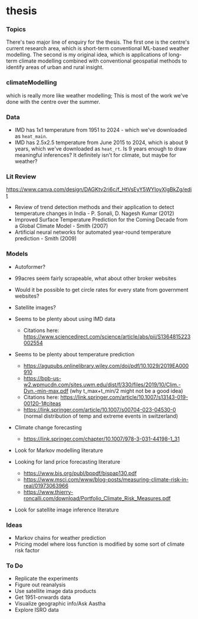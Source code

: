 # thesis


### Topics

There's two major line of enquiry for the thesis. The first one is the centre's current research area, which is short-term conventional ML-based weather modelling. The second is my original idea, which is applications of long-term climate modelling combined with conventional geospatial methods to identify areas of urban and rural insight.


### climateModelling

which is really more like weather modelling; This is most of the work we've done with the centre over the summer.
 
### Data

- IMD has 1x1 temperature from 1951 to 2024 - which we've downloaded as ``heat_main``.
- IMD has 2.5x2.5 temperature from June 2015 to 2024, which is about 9 years, which we've downloaded as ``heat_rt``. Is 9 years enough to draw meaningful inferences? It definitely isn't for climate, but maybe for weather?

### Lit Review

https://www.canva.com/design/DAGKtv2ri6c/f_HtVsEyY5WYIoyXIgBkZg/edit

- Review of trend detection methods and their application to detect temperature changes in India - P. Sonali, D. Nagesh Kumar (2012)
- Improved Surface Temperature Prediction for the Coming Decade from a Global Climate Model - Smith (2007)
- Artificial neural networks for automated year-round temperature prediction - Smith (2009)

### Models

- Autoformer?

- 99acres seem fairly scrapeable, what about other broker websites
- Would it be possible to get circle rates for every state from government websites?

- Satellite images?


- Seems to be plenty about using IMD data
    - Citations here: https://www.sciencedirect.com/science/article/abs/pii/S1364815223002554

- Seems to be plenty about temperature prediction
    - https://agupubs.onlinelibrary.wiley.com/doi/pdf/10.1029/2019EA000910
    - https://bpb-us-w2.wpmucdn.com/sites.uwm.edu/dist/f/330/files/2019/10/Clim.-Dyn.-min-max.pdf (why t_max+t_min/2 might not be a good idea)
    - Citations here: https://link.springer.com/article/10.1007/s13143-019-00120-1#citeas
    - https://link.springer.com/article/10.1007/s00704-023-04530-0 (normal distribution of temp and extreme events in switzerland)

- Climate change forecasting
    - https://link.springer.com/chapter/10.1007/978-3-031-44198-1_31

- Look for Markov modelling literature

- Looking for land price forecasting literature
    - https://www.bis.org/publ/bppdf/bispap130.pdf
    - https://www.msci.com/www/blog-posts/measuring-climate-risk-in-real/01973063966
    - https://www.thierry-roncalli.com/download/Portfolio_Climate_Risk_Measures.pdf

- Look for satellite image inference literature

### Ideas

- Markov chains for weather prediction
- Pricing model where loss function is modified by some sort of climate risk factor


### To Do

- Replicate the experiments
- Figure out reanalysis
- Use satellite image data products
- Get 1951-onwards data
- Visualize geographic info/Ask Aastha
- Explore ISRO data
